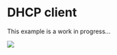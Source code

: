 # DHCP client

This example is a work in progress...

![](https://github.com/jonpe960/ufsm/raw/master/src/examples/dhcpclient/doc/dhcpclient.png)

